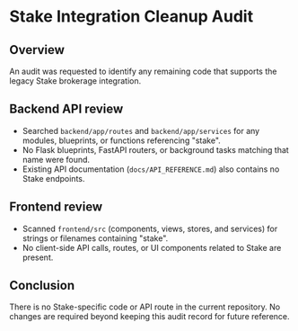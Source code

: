 # Stake Integration Cleanup Audit

## Overview

An audit was requested to identify any remaining code that supports the legacy
Stake brokerage integration.

## Backend API review

- Searched `backend/app/routes` and `backend/app/services` for any modules,
  blueprints, or functions referencing "stake".
- No Flask blueprints, FastAPI routers, or background tasks matching that name
  were found.
- Existing API documentation (`docs/API_REFERENCE.md`) also contains no Stake
  endpoints.

## Frontend review

- Scanned `frontend/src` (components, views, stores, and services) for strings
  or filenames containing "stake".
- No client-side API calls, routes, or UI components related to Stake are
  present.

## Conclusion

There is no Stake-specific code or API route in the current repository. No
changes are required beyond keeping this audit record for future reference.
